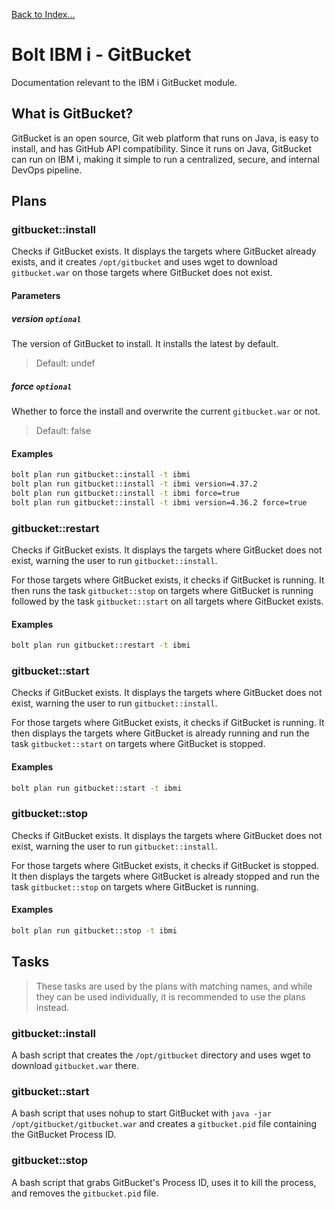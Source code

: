 [Back to Index...](./#index)

# Bolt IBM i - GitBucket
Documentation relevant to the IBM i GitBucket module.

## What is GitBucket?
GitBucket is an open source, Git web platform that runs on Java, is easy to install,
and has GitHub API compatibility. Since it runs on Java, GitBucket can run on IBM i,
making it simple to run a centralized, secure, and internal DevOps pipeline.

## Plans

### gitbucket::install
Checks if GitBucket exists. It displays the targets where GitBucket already
exists, and it creates `/opt/gitbucket` and uses wget to download `gitbucket.war`
on those targets where GitBucket does not exist.

#### Parameters

##### version `optional`

The version of GitBucket to install. It installs the latest by default.

> Default: undef

##### force `optional`

Whether to force the install and overwrite the current `gitbucket.war` or not.

> Default: false

#### Examples

```bash
bolt plan run gitbucket::install -t ibmi
bolt plan run gitbucket::install -t ibmi version=4.37.2
bolt plan run gitbucket::install -t ibmi force=true
bolt plan run gitbucket::install -t ibmi version=4.36.2 force=true
```

### gitbucket::restart
Checks if GitBucket exists. It displays the targets where GitBucket does not
exist, warning the user to run `gitbucket::install`.

For those targets where GitBucket exists, it checks if GitBucket is running.
It then runs the task `gitbucket::stop` on targets where GitBucket is
running followed by the task `gitbucket::start` on all targets where
GitBucket exists.

#### Examples

```bash
bolt plan run gitbucket::restart -t ibmi
```

### gitbucket::start
Checks if GitBucket exists. It displays the targets where GitBucket does not
exist, warning the user to run `gitbucket::install`.

For those targets where GitBucket exists, it checks if GitBucket is running.
It then displays the targets where GitBucket is already running and
run the task `gitbucket::start` on targets where GitBucket is stopped.

#### Examples

```bash
bolt plan run gitbucket::start -t ibmi
```

### gitbucket::stop
Checks if GitBucket exists. It displays the targets where GitBucket does not
exist, warning the user to run `gitbucket::install`.

For those targets where GitBucket exists, it checks if GitBucket is stopped.
It then displays the targets where GitBucket is already stopped and
run the task `gitbucket::stop` on targets where GitBucket is running.

#### Examples

```bash
bolt plan run gitbucket::stop -t ibmi
```

## Tasks

> These tasks are used by the plans with matching names, and while they can be used
individually, it is recommended to use the plans instead.

### gitbucket::install
A bash script that creates the `/opt/gitbucket` directory and uses wget
to download `gitbucket.war` there.

### gitbucket::start
A bash script that uses nohup to start GitBucket with
`java -jar /opt/gitbucket/gitbucket.war` and creates a `gitbucket.pid` file
containing the GitBucket Process ID.

### gitbucket::stop
A bash script that grabs GitBucket's Process ID, uses it to kill the process,
and removes the `gitbucket.pid` file.
